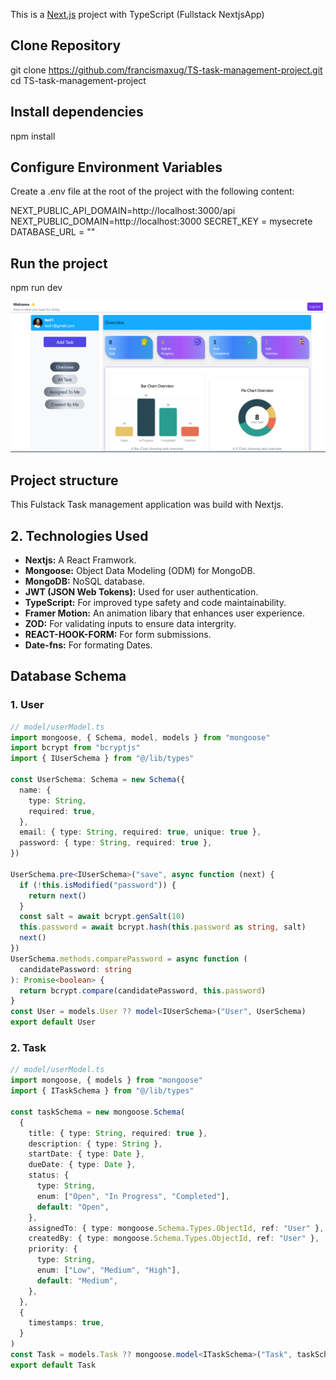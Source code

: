 This is a [Next.js](https://nextjs.org/) project with TypeScript (Fullstack NextjsApp)

## Clone Repository

git clone https://github.com/francismaxug/TS-task-management-project.git
cd TS-task-management-project

## Install dependencies

npm install

## Configure Environment Variables

Create a .env file at the root of the project with the following content:

NEXT_PUBLIC_API_DOMAIN=http://localhost:3000/api
NEXT_PUBLIC_DOMAIN=http://localhost:3000
SECRET_KEY = mysecrete
DATABASE_URL = ""

## Run the project

npm run dev

![My Project Screenshot](public/images/myscreenshot.png)

## Project structure
This Fulstack Task management application was build with Nextjs.
## 2. Technologies Used
* **Nextjs:**  A React Framwork.
* **Mongoose:**  Object Data Modeling (ODM) for MongoDB.
* **MongoDB:**  NoSQL database.
* **JWT (JSON Web Tokens):**  Used for user authentication.
* **TypeScript:**  For improved type safety and code maintainability.
* **Framer Motion:**  An animation libary that enhances user experience.
* **ZOD:**  For validating inputs to ensure data intergrity.
* **REACT-HOOK-FORM:**  For form submissions.
* **Date-fns:**  For formating Dates.


##  Database Schema
### 1. User
```typeScript
// model/userModel.ts
import mongoose, { Schema, model, models } from "mongoose"
import bcrypt from "bcryptjs"
import { IUserSchema } from "@/lib/types"

const UserSchema: Schema = new Schema({
  name: {
    type: String,
    required: true,
  },
  email: { type: String, required: true, unique: true },
  password: { type: String, required: true },
})

UserSchema.pre<IUserSchema>("save", async function (next) {
  if (!this.isModified("password")) {
    return next()
  }
  const salt = await bcrypt.genSalt(10)
  this.password = await bcrypt.hash(this.password as string, salt)
  next()
})
UserSchema.methods.comparePassword = async function (
  candidatePassword: string
): Promise<boolean> {
  return bcrypt.compare(candidatePassword, this.password)
}
const User = models.User ?? model<IUserSchema>("User", UserSchema)
export default User

```

### 2. Task
```typeScript
// model/userModel.ts
import mongoose, { models } from "mongoose"
import { ITaskSchema } from "@/lib/types"

const taskSchema = new mongoose.Schema(
  {
    title: { type: String, required: true },
    description: { type: String },
    startDate: { type: Date },
    dueDate: { type: Date },
    status: {
      type: String,
      enum: ["Open", "In Progress", "Completed"],
      default: "Open",
    },
    assignedTo: { type: mongoose.Schema.Types.ObjectId, ref: "User" },
    createdBy: { type: mongoose.Schema.Types.ObjectId, ref: "User" },
    priority: {
      type: String,
      enum: ["Low", "Medium", "High"],
      default: "Medium",
    },
  },
  {
    timestamps: true,
  }
)
const Task = models.Task ?? mongoose.model<ITaskSchema>("Task", taskSchema)
export default Task


```



